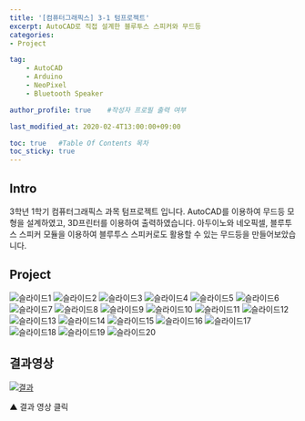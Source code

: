 ```yaml
---
title: '[컴퓨터그래픽스] 3-1 텀프로젝트' 
excerpt: AutoCAD로 직접 설계한 블루투스 스피커와 무드등
categories:
- Project

tag:
    - AutoCAD
    - Arduino
    - NeoPixel
    - Bluetooth Speaker

author_profile: true    #작성자 프로필 출력 여부

last_modified_at: 2020-02-4T13:00:00+09:00

toc: true   #Table Of Contents 목차 
toc_sticky: true
---
```


## Intro
3학년 1학기 컴퓨터그래픽스 과목 텀프로젝트 입니다.
AutoCAD를 이용하여 무드등 모형을 설계하였고, 3D프린터를 이용하여 출력하였습니다.
아두이노와 네오픽셀, 블루투스 스피커 모듈을 이용하여 블루투스 스피커로도 활용할 수 있는 무드등을 만들어보았습니다.

## Project

![슬라이드1](https://user-images.githubusercontent.com/47733530/73716789-5d3b8800-475b-11ea-9c96-e8548aedeb63.PNG)
![슬라이드2](https://user-images.githubusercontent.com/47733530/73716790-5d3b8800-475b-11ea-878c-ffa0c83ac223.PNG)
![슬라이드3](https://user-images.githubusercontent.com/47733530/73716791-5d3b8800-475b-11ea-9fbf-d798feda4174.PNG)
![슬라이드4](https://user-images.githubusercontent.com/47733530/73716792-5dd41e80-475b-11ea-9e8f-96942adb2880.PNG)
![슬라이드5](https://user-images.githubusercontent.com/47733530/73716793-5dd41e80-475b-11ea-8c95-abd85f3d13f2.PNG)
![슬라이드6](https://user-images.githubusercontent.com/47733530/73716794-5dd41e80-475b-11ea-9158-52cc161af09e.PNG)
![슬라이드7](https://user-images.githubusercontent.com/47733530/73716795-5dd41e80-475b-11ea-9440-07187aebebdb.PNG)
![슬라이드8](https://user-images.githubusercontent.com/47733530/73716796-5e6cb500-475b-11ea-8128-15e0bf1a3c45.PNG)
![슬라이드9](https://user-images.githubusercontent.com/47733530/73716797-5e6cb500-475b-11ea-8f9f-4f52dc90b269.PNG)
![슬라이드10](https://user-images.githubusercontent.com/47733530/73716798-5e6cb500-475b-11ea-9ace-5f50b3f66e00.PNG)
![슬라이드11](https://user-images.githubusercontent.com/47733530/73716799-5e6cb500-475b-11ea-9a5d-e15908b7b603.PNG)
![슬라이드12](https://user-images.githubusercontent.com/47733530/73716800-5f054b80-475b-11ea-9b08-db039f7050f7.PNG)
![슬라이드13](https://user-images.githubusercontent.com/47733530/73716801-5f054b80-475b-11ea-9561-e57b2c2bd822.PNG)
![슬라이드14](https://user-images.githubusercontent.com/47733530/73716802-5f054b80-475b-11ea-9b3c-cc40a26dd4b1.PNG)
![슬라이드15](https://user-images.githubusercontent.com/47733530/73716803-5f9de200-475b-11ea-93ca-358376ffcdea.PNG)
![슬라이드16](https://user-images.githubusercontent.com/47733530/73716804-5f9de200-475b-11ea-99bd-bfd2d902a025.PNG)
![슬라이드17](https://user-images.githubusercontent.com/47733530/73716805-5f9de200-475b-11ea-9475-d7f3457c5c78.PNG)
![슬라이드18](https://user-images.githubusercontent.com/47733530/73716806-5f9de200-475b-11ea-8007-83b4cb999601.PNG)
![슬라이드19](https://user-images.githubusercontent.com/47733530/73716807-60367880-475b-11ea-8bbb-7ec1f672bccf.PNG)
![슬라이드20](https://user-images.githubusercontent.com/47733530/73716809-60367880-475b-11ea-9375-d90675a3df0d.PNG)

## 결과영상

[![결과](https://www.youtube.com/watch?v=cheCAp_XcaA)](https://www.youtube.com/watch?v=cheCAp_XcaA)

▲ 결과 영상 클릭
